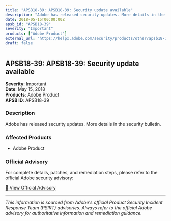 ```yaml
---
title: "APSB18-39: APSB18-39: Security update available"
description: "Adobe has released security updates. More details in the security bulletin."
date: 2018-05-15T00:00:00Z
apsb_id: "APSB18-39"
severity: "Important"
products: ["Adobe Product"]
external_url: "https://helpx.adobe.com/security/products/other/apsb18-39.html"
draft: false
---
```


## APSB18-39: APSB18-39: Security update available

**Severity**: Important  
**Date**: May 15, 2018  
**Products**: Adobe Product  
**APSB ID**: APSB18-39

### Description

Adobe has released security updates. More details in the security bulletin.

### Affected Products

- Adobe Product


### Official Advisory

For complete details, patches, and remediation steps, please refer to the official Adobe security advisory:

[🔗 View Official Advisory](https://helpx.adobe.com/security/products/other/apsb18-39.html)

---

*This information is sourced from Adobe's official Product Security Incident Response Team (PSIRT) advisories. Always refer to the official Adobe advisory for authoritative information and remediation guidance.*
